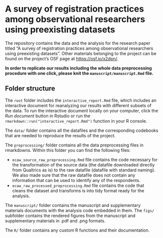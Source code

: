 
<!-- README.md is generated from README.Rmd. Please edit that file -->

# A survey of registration practices among observational researchers using preexisting datasets

The repository contains the data and the analysis for the research paper
titled “A survey of registration practices among observational
researchers using preexisting datasets”. Other materials belonging to
the project can be found on the project’s OSF page at
<https://osf.io/x2dpn/>.

**In order to replicate our results including the whole data
preprocessing procedure with one click, please knit the
`manuscript/manuscript.Rmd` file.**

## Folder structure

The `root` folder includes the `interactive_report.Rmd` file, which
includes an interactive document for reanalyzing our results with
different subsets of the data. To run the interactive document locally
on your computer, click the *Run document* button in Rstudio or run the
`rmarkdown::run("interactive_report.Rmd")` function in your R console.

The `data/` folder contains all the datafiles and the corresponding
codebooks that are needed to reproduce the results of the project.

The `preprocessing/` folder contains all the data preprocessing files in
rmarkdowns. Within this folder you can find the following files:

- `ecaw_source_raw_preprocessing.Rmd` file contains the code necessary
  for the transformation of the source data (the datafile downloaded
  directly from Qualtrics as is) to the raw datafile (datafile with
  standard naming). We also made sure that the raw datafile does not
  contain any information that can be used to identify any of the
  respondents.
- `ecaw_raw_processed_preprocessing.Rmd` file contains the code that
  cleans the dataset and transforms is into tidy format ready for the
  analysis.

The `manuscript/` folder contains the manuscript and supplementary
materials documents with the analysis code embedded in them. The `figs/`
subfolder contains the rendered figures from the manuscript and
supplementary materials in .pdf and .png formats.

The `R/` folder contains any custom R functions and their documentation.
